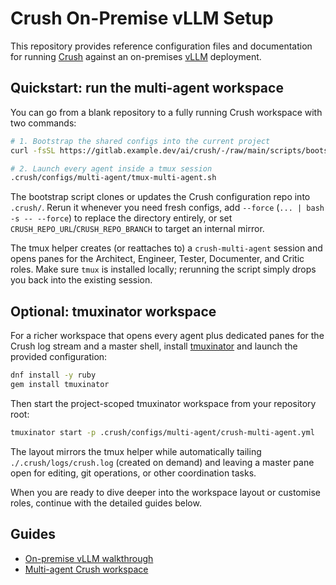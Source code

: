 # Crush On-Premise vLLM Setup

This repository provides reference configuration files and documentation for running [Crush](https://github.com/charmbracelet/crush) against an on-premises [vLLM](https://github.com/vllm-project/vllm) deployment.

## Quickstart: run the multi-agent workspace

You can go from a blank repository to a fully running Crush workspace with two commands:

```bash
# 1. Bootstrap the shared configs into the current project
curl -fsSL https://gitlab.example.dev/ai/crush/-/raw/main/scripts/bootstrap-crush-project.sh | bash

# 2. Launch every agent inside a tmux session
.crush/configs/multi-agent/tmux-multi-agent.sh
```

The bootstrap script clones or updates the Crush configuration repo into `.crush/`. Rerun it whenever you need fresh configs, add `--force` (`... | bash -s -- --force`) to replace the directory entirely, or set `CRUSH_REPO_URL`/`CRUSH_REPO_BRANCH` to target an internal mirror.

The tmux helper creates (or reattaches to) a `crush-multi-agent` session and opens panes for the Architect, Engineer, Tester, Documenter, and Critic roles. Make sure `tmux` is installed locally; rerunning the script simply drops you back into the existing session.

## Optional: tmuxinator workspace

For a richer workspace that opens every agent plus dedicated panes for the Crush log stream and a master shell, install [tmuxinator](https://github.com/tmuxinator/tmuxinator) and launch the provided configuration:

```bash
dnf install -y ruby
gem install tmuxinator
```

Then start the project-scoped tmuxinator workspace from your repository root:

```bash
tmuxinator start -p .crush/configs/multi-agent/crush-multi-agent.yml
```

The layout mirrors the tmux helper while automatically tailing `./.crush/logs/crush.log` (created on demand) and leaving a master pane open for editing, git operations, or other coordination tasks.

When you are ready to dive deeper into the workspace layout or customise roles, continue with the detailed guides below.

## Guides

- [On-premise vLLM walkthrough](docs/on-prem-vllm.md)
- [Multi-agent Crush workspace](docs/multi-agent-setup.md)
